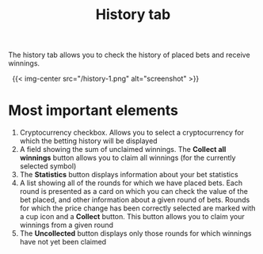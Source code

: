 ﻿--- 
title: History tab
weight: 4
type: docs
notoc: true
--- 

The history tab allows you to check the history of placed bets and receive winnings.

&nbsp;
{{< img-center
src="/history-1.png"
alt="screenshot" >}}
&nbsp;

# Most important elements

1. Cryptocurrency checkbox. Allows you to select a cryptocurrency for which the betting history will be displayed 
2. A field showing the sum of unclaimed winnings. The **Collect all winnings** button allows you to claim all winnings (for the currently selected symbol)
3. The **Statistics** button displays information about your bet statistics
4. A list showing all of the rounds for which we have placed bets. Each round is presented as a card on which you can check the value of the bet placed, and other information about a given round of bets. Rounds for which the price change has been correctly selected are marked with a cup icon and a **Collect** button. This button allows you to claim your winnings from a given round
5. The **Uncollected** button displays only those rounds for which winnings have not yet been claimed